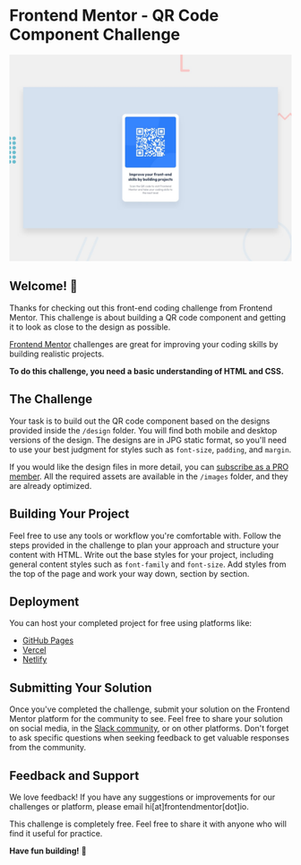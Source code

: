 # Frontend Mentor - QR Code Component Challenge

![Design preview for the QR code component coding challenge](./design/desktop-preview.jpg)

## Welcome! 👋

Thanks for checking out this front-end coding challenge from Frontend Mentor. This challenge is about building a QR code component and getting it to look as close to the design as possible.

[Frontend Mentor](https://www.frontendmentor.io) challenges are great for improving your coding skills by building realistic projects.

**To do this challenge, you need a basic understanding of HTML and CSS.**

## The Challenge

Your task is to build out the QR code component based on the designs provided inside the `/design` folder. You will find both mobile and desktop versions of the design. The designs are in JPG static format, so you'll need to use your best judgment for styles such as `font-size`, `padding`, and `margin`.

If you would like the design files in more detail, you can [subscribe as a PRO member](https://www.frontendmentor.io/pro). All the required assets are available in the `/images` folder, and they are already optimized.

## Building Your Project

Feel free to use any tools or workflow you're comfortable with. Follow the steps provided in the challenge to plan your approach and structure your content with HTML. Write out the base styles for your project, including general content styles such as `font-family` and `font-size`. Add styles from the top of the page and work your way down, section by section.

## Deployment

You can host your completed project for free using platforms like:
- [GitHub Pages](https://pages.github.com/)
- [Vercel](https://vercel.com/)
- [Netlify](https://www.netlify.com/)

## Submitting Your Solution

Once you've completed the challenge, submit your solution on the Frontend Mentor platform for the community to see. Feel free to share your solution on social media, in the [Slack community](https://www.frontendmentor.io/slack), or on other platforms. Don't forget to ask specific questions when seeking feedback to get valuable responses from the community.

## Feedback and Support

We love feedback! If you have any suggestions or improvements for our challenges or platform, please email hi[at]frontendmentor[dot]io.

This challenge is completely free. Feel free to share it with anyone who will find it useful for practice.

**Have fun building!** 🚀
